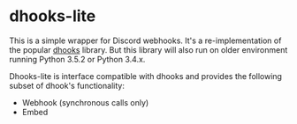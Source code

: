 # dhooks-lite

This is a simple wrapper for Discord webhooks. It's a re-implementation of the popular [dhooks](https://github.com/kyb3r/dhooks) library. But this library will also run on older environment running Python 3.5.2 or Python 3.4.x.

Dhooks-lite is interface compatible with dhooks and provides the following subset of  dhook's functionality:

- Webhook (synchronous calls only)
- Embed

